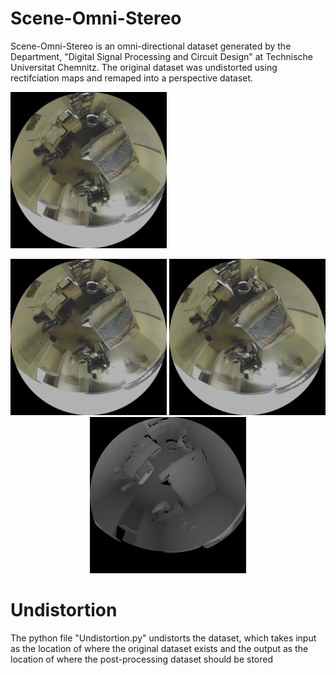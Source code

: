 # Scene-Omni-Stereo

Scene-Omni-Stereo is an omni-directional dataset generated by the Department, "Digital Signal Processing and Circuit Design" at Technische Universitat Chemnitz.
The original dataset was undistorted using rectifciation maps and remaped into a perspective dataset.

<img src="Resources/Distorted_Left.png" width="250" height="250">

<p align="center">
  <img src="Resources/Distorted_Left.png" width="250" height="250">
  <img src="Resources/Distorted_Right.png" width="250" height="250">
  <img src="Resources/Distorted_Disparity.png" width="250" height="250">
</p>


# Undistortion
The python file "Undistortion.py" undistorts the dataset, which takes input as the location of where the original dataset exists and the output as the location of where the post-processing dataset should be stored 
